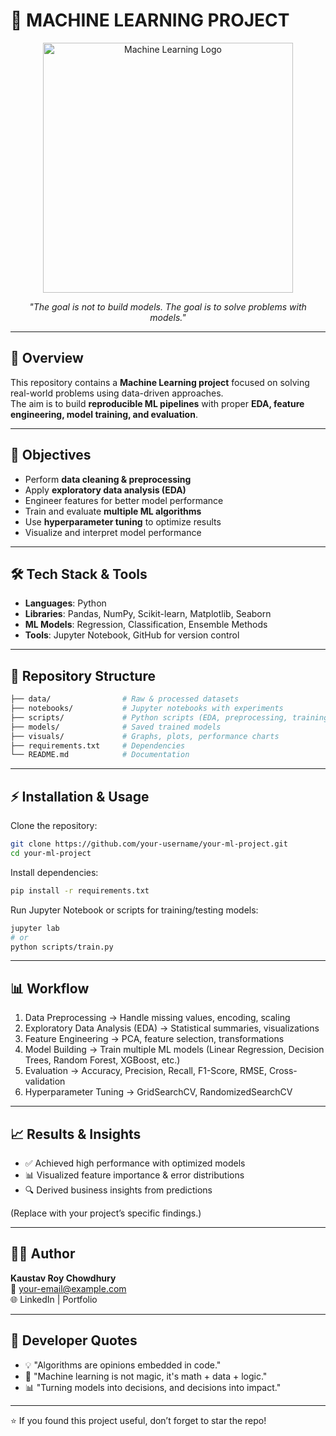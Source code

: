 # 🤖 MACHINE LEARNING PROJECT

<p align="center">
  <img src="https://img.shields.io/badge/Machine-Learning-green?style=for-the-badge&logo=scikitlearn&logoColor=white" alt="Machine Learning Logo" width="400"/>
</p>

<p align="center">
  <em>"The goal is not to build models. The goal is to solve problems with models."</em>
</p>

---

## 🚀 Overview  
This repository contains a **Machine Learning project** focused on solving real-world problems using data-driven approaches.  
The aim is to build **reproducible ML pipelines** with proper **EDA, feature engineering, model training, and evaluation**.  

---

## 🎯 Objectives  
- Perform **data cleaning & preprocessing**  
- Apply **exploratory data analysis (EDA)**  
- Engineer features for better model performance  
- Train and evaluate **multiple ML algorithms**  
- Use **hyperparameter tuning** to optimize results  
- Visualize and interpret model performance  

---

## 🛠️ Tech Stack & Tools  
- **Languages**: Python  
- **Libraries**: Pandas, NumPy, Scikit-learn, Matplotlib, Seaborn  
- **ML Models**: Regression, Classification, Ensemble Methods  
- **Tools**: Jupyter Notebook, GitHub for version control  

---

## 📂 Repository Structure  
```bash
├── data/                # Raw & processed datasets
├── notebooks/           # Jupyter notebooks with experiments
├── scripts/             # Python scripts (EDA, preprocessing, training, etc.)
├── models/              # Saved trained models
├── visuals/             # Graphs, plots, performance charts
├── requirements.txt     # Dependencies
└── README.md            # Documentation
```

---

## ⚡ Installation & Usage

Clone the repository:
```bash
git clone https://github.com/your-username/your-ml-project.git
cd your-ml-project
```

Install dependencies:
```bash
pip install -r requirements.txt
```

Run Jupyter Notebook or scripts for training/testing models:
```bash
jupyter lab
# or
python scripts/train.py
```

---

## 📊 Workflow
1. Data Preprocessing → Handle missing values, encoding, scaling  
2. Exploratory Data Analysis (EDA) → Statistical summaries, visualizations  
3. Feature Engineering → PCA, feature selection, transformations  
4. Model Building → Train multiple ML models (Linear Regression, Decision Trees, Random Forest, XGBoost, etc.)  
5. Evaluation → Accuracy, Precision, Recall, F1-Score, RMSE, Cross-validation  
6. Hyperparameter Tuning → GridSearchCV, RandomizedSearchCV  

---

## 📈 Results & Insights
- ✅ Achieved high performance with optimized models  
- 📊 Visualized feature importance & error distributions  
- 🔍 Derived business insights from predictions  

(Replace with your project’s specific findings.)

---

## 👨‍💻 Author
**Kaustav Roy Chowdhury**  
📧 your-email@example.com  
🌐 LinkedIn | Portfolio

---

## 💬 Developer Quotes
- 💡 "Algorithms are opinions embedded in code."
- 🤖 "Machine learning is not magic, it's math + data + logic."
- 📊 "Turning models into decisions, and decisions into impact."

---

⭐ If you found this project useful, don’t forget to star the repo!
```
